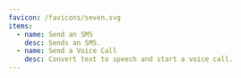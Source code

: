 ```yaml
---
favicon: /favicons/seven.svg
items:
  - name: Send an SMS
    desc: Sends an SMS.
  - name: Send a Voice Call
    desc: Convert text to speech and start a voice call.
---
```


<script setup>
  import CustomListing from '../../components/CustomListing.vue'
</script>

<CustomListing />
